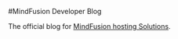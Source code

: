 #MindFusion Developer Blog

The official blog for [MindFusion hosting Solutions](http://mindfusionhosting.com/).
